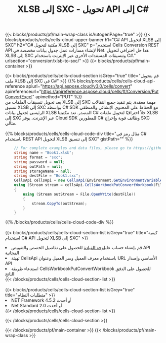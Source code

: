 ﻿---
title:  XLSB إلى SXC - تحويل API إلى C#
description:  استخدام Aspose.Cells Cloud SDK لـ C# لتحويل ملف تنسيق XLSB إلى ملف بتنسيق SXC.
url: /ar/net/conversion/xlsb-to-sxc/
---
{{< blocks/products/pf/main-wrap-class isAutogenPage="true" >}}
{{< blocks/products/cells/cells-cloud-upper-banner h1="C# API لتحويل XLSB إلى SXC" h2="C# مكتبة لتحويل XLSB إلى SXC" p="استخدم Cells Conversion REST API لإنشاء مسارات عمل جدول بيانات مخصصة في Net. هذا حل احترافي لتحويل XLSB إلى SXC وتنسيقات المستندات الأخرى عبر الإنترنت باستخدام C#." urlsection="conversion/xlsb-to-sxc/" >}}
{{< blocks/products/pf/main-container >}}

{{< blocks/products/cells/cells-cloud-section isGrey="true" title="قم بتحويل ملف XLSB إلى SXC في C#" >}}
{{% blocks/products/cells/cells-cloud-api-reference apiurl="https://api.aspose.cloud/v3.0/cells/convert" apireferenceurl="https://apireference.aspose.cloud/cells/#/Conversion/PutConvertExcel" apimethod="PUT" %}}
<br/>
يعد تحويل تنسيقات الملفات من XLSB إلى SXC مهمة معقدة. يتم تنفيذ جميع انتقالات تنسيق XLSB إلى SXC بواسطة C# SDK مع الحفاظ على المحتوى الإنشائي والمنطقي الرئيسي لجدول بيانات XLSB المصدر. تعد مكتبتنا C# حلاً احترافيًا لتحويل ملفات XLSB إلى SXC عبر الإنترنت. يوفر Cloud SDK للمطورين C# وظائف قوية وإخراج SXC مثالي.
<br/>
<br/>
{{% blocks/products/cells/cells-cloud-code-div title="مثال رمز في C# باستخدام REST API لتحويل XLSB إلى تنسيق SXC" gistPath="" %}}
 
```cs
    // For complete examples and data files, please go to https://github.com/aspose-cells-cloud/aspose-cells-cloud-dotnet/
    string name = "Book1.xlsb";
    string format = "sxc";
    string password = null;
    string outPath = null;
    string storageName = null;
    string destFile = "Book1.sxc";
    CellsApi cellsApi = new CellsApi(Environment.GetEnvironmentVariable("ProductClientId"), Environment.GetEnvironmentVariable("ProductClientSecret"));
    using (Stream stream = cellsApi.CellsWorkbookPutConvertWorkbook(File.OpenRead(name), format, password, outPath, storageName))
    {
        using (Stream outStream = File.OpenWrite(destFile))
        {
            stream.CopyTo(outStream);
        }
    }
```
 
{{% /blocks/products/cells/cells-cloud-code-div %}}
<br/>
<br/>
{{< blocks/products/cells/cells-cloud-section-list isGrey="true" title="كيفية استخدام C# API لتحويل XLSB إلى SXC" >}}
<li> قم بإنشاء حساب على<a href="https://dashboard.aspose.cloud/">لوحة القيادة</a> للحصول على تفاصيل الحصص والتفويض API المجانية</li>
<li>تهيئة CellsApi باستخدام معرف العميل وسر العميل وعنوان URL الأساسي وإصدار API</li>
<li>استدعاء طريقة CellsWorkbookPutConvertWorkbook للحصول على الدفق الناتج</li>
{{< /blocks/products/cells/cells-cloud-section-list >}}
<br/>
<br/>
{{< blocks/products/cells/cells-cloud-section-list isGrey="true" title="متطلبات النظام" >}}
<li>NET Framework 4.5.2 أو أحدث</li>
<li>Net Standard 2.0 أو أحدث</li>
{{< /blocks/products/cells/cells-cloud-section-list >}}

{{< /blocks/products/cells/cells-cloud-section >}}

{{< /blocks/products/pf/main-container >}}
{{< /blocks/products/pf/main-wrap-class >}}

